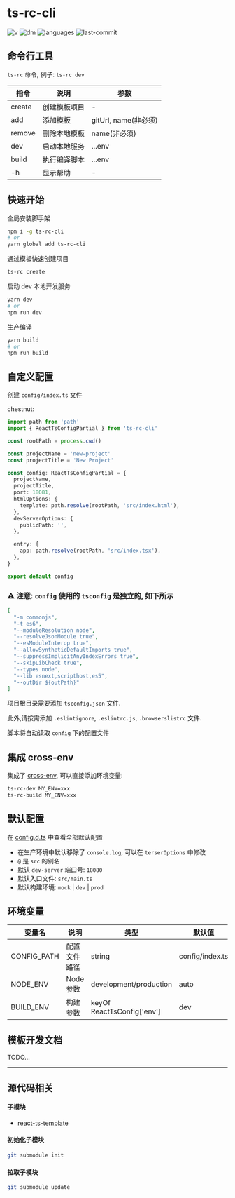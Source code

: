 # ts-rc-cli

![v](https://img.shields.io/npm/v/ts-rc-cli) ![dm](https://img.shields.io/npm/dm/ts-rc-cli) ![languages](https://img.shields.io/github/languages/top/lanten/ts-rc-cli) ![last-commit](https://img.shields.io/github/last-commit/lanten/ts-rc-cli)

## 命令行工具

`ts-rc` 命令, 例子: `ts-rc dev`

| 指令   | 说明         | 参数                 |
| ------ | ------------ | -------------------- |
| create | 创建模板项目 | -                    |
| add    | 添加模板     | gitUrl, name(非必须) |
| remove | 删除本地模板 | name(非必须)         |
| dev    | 启动本地服务 | ...env               |
| build  | 执行编译脚本 | ...env               |
| -h     | 显示帮助     | -                    |

## 快速开始

全局安装脚手架

```bash
npm i -g ts-rc-cli
# or
yarn global add ts-rc-cli
```

通过模板快速创建项目

```bash
ts-rc create
```

启动 dev 本地开发服务

```bash
yarn dev
# or
npm run dev
```

生产编译

```bash
yarn build
# or
npm run build
```

## 自定义配置

创建 `config/index.ts` 文件

chestnut:

```ts
import path from 'path'
import { ReactTsConfigPartial } from 'ts-rc-cli'

const rootPath = process.cwd()

const projectName = 'new-project'
const projectTitle = 'New Project'

const config: ReactTsConfigPartial = {
  projectName,
  projectTitle,
  port: 18081,
  htmlOptions: {
    template: path.resolve(rootPath, 'src/index.html'),
  },
  devServerOptions: {
    publicPath: '',
  },

  entry: {
    app: path.resolve(rootPath, 'src/index.tsx'),
  },
}

export default config
```

### ⚠ 注意: `config` 使用的 `tsconfig` 是独立的, 如下所示

```json
[
  "-m commonjs",
  "-t es6",
  "--moduleResolution node",
  "--resolveJsonModule true",
  "--esModuleInterop true",
  "--allowSyntheticDefaultImports true",
  "--suppressImplicitAnyIndexErrors true",
  "--skipLibCheck true",
  "--types node",
  "--lib esnext,scripthost,es5",
  "--outDir ${outPath}"
]
```

项目根目录需要添加 `tsconfig.json` 文件.

此外,请按需添加 `.eslintignore`, `.eslintrc.js`, `.browserslistrc` 文件.

脚本将自动读取 `config` 下的配置文件

## 集成 cross-env

集成了 [cross-env](https://www.npmjs.com/package/cross-env), 可以直接添加环境变量:

```bash
ts-rc-dev MY_ENV=xxx
ts-rc-build MY_ENV=xxx
```

## 默认配置

在 [config.d.ts](./typings/config.d.ts) 中查看全部默认配置

- 在生产环境中默认移除了 `console.log`, 可以在 `terserOptions` 中修改
- `@` 是 `src` 的别名
- 默认 `dev-server` 端口号: `18080`
- 默认入口文件: `src/main.ts`
- 默认构建环境: `mock` | `dev` | `prod`

## 环境变量

| 变量名      | 说明         | 类型                       | 默认值          |
| ----------- | ------------ | -------------------------- | --------------- |
| CONFIG_PATH | 配置文件路径 | string                     | config/index.ts |
| NODE_ENV    | Node 参数    | development/production     | auto            |
| BUILD_ENV   | 构建参数     | keyOf ReactTsConfig['env'] | dev             |

## 模板开发文档

TODO...

---

## 源代码相关

#### 子模块

- [react-ts-template](https://github.com/lanten/react-ts-template)

#### 初始化子模块

```bash
git submodule init
```

#### 拉取子模块

```bash
git submodule update
```
